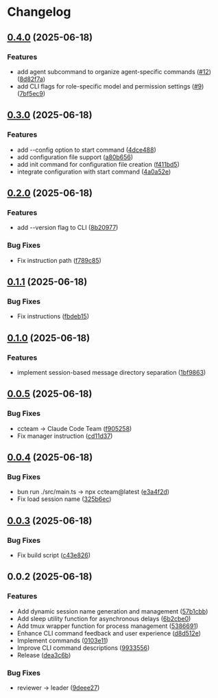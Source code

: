 # Changelog

## [0.4.0](https://github.com/koki-develop/claude-code-team/compare/v0.3.0...v0.4.0) (2025-06-18)


### Features

* add agent subcommand to organize agent-specific commands ([#12](https://github.com/koki-develop/claude-code-team/issues/12)) ([8d82f7a](https://github.com/koki-develop/claude-code-team/commit/8d82f7a23780f70b168a2a6930cc69408f0ad31d))
* add CLI flags for role-specific model and permission settings ([#9](https://github.com/koki-develop/claude-code-team/issues/9)) ([7bf5ec9](https://github.com/koki-develop/claude-code-team/commit/7bf5ec9a41be1089a1b76b428ce7d7bb76e6b466))

## [0.3.0](https://github.com/koki-develop/claude-code-team/compare/v0.2.0...v0.3.0) (2025-06-18)


### Features

* add --config option to start command ([4dce488](https://github.com/koki-develop/claude-code-team/commit/4dce488d1d0b0c8c9268dc90580b9bc9a6096456))
* add configuration file support ([a80b656](https://github.com/koki-develop/claude-code-team/commit/a80b6566db805451b3776982d92cfdae64eeb62e))
* add init command for configuration file creation ([f411bd5](https://github.com/koki-develop/claude-code-team/commit/f411bd58c249b78e69e1f861ebb7192004dedceb))
* integrate configuration with start command ([4a0a52e](https://github.com/koki-develop/claude-code-team/commit/4a0a52ea45c86241487c59a664faa619ad9eb3dd))

## [0.2.0](https://github.com/koki-develop/claude-code-team/compare/v0.1.1...v0.2.0) (2025-06-18)


### Features

* add --version flag to CLI ([8b20977](https://github.com/koki-develop/claude-code-team/commit/8b20977b4290029da3fc509c59c9e9fb25d0bbd9))


### Bug Fixes

* Fix instruction path ([f789c85](https://github.com/koki-develop/claude-code-team/commit/f789c858f425191fbe9affc436d14d1de9a5d300))

## [0.1.1](https://github.com/koki-develop/claude-code-team/compare/v0.1.0...v0.1.1) (2025-06-18)


### Bug Fixes

* Fix instructions ([fbdeb15](https://github.com/koki-develop/claude-code-team/commit/fbdeb15aabc6f3b5bf8518d9e110c11295fa1781))

## [0.1.0](https://github.com/koki-develop/claude-code-team/compare/v0.0.5...v0.1.0) (2025-06-18)


### Features

* implement session-based message directory separation ([1bf9863](https://github.com/koki-develop/claude-code-team/commit/1bf986326298d4fa8f5f98dc2eb805305893b20c))

## [0.0.5](https://github.com/koki-develop/claude-code-team/compare/v0.0.4...v0.0.5) (2025-06-18)


### Bug Fixes

* ccteam -&gt; Claude Code Team ([f905258](https://github.com/koki-develop/claude-code-team/commit/f905258441f5ea21befe7279c149b99e189e7ce6))
* Fix manager instruction ([cd11d37](https://github.com/koki-develop/claude-code-team/commit/cd11d37f33c9f75128f863a23e0428355206c3cf))

## [0.0.4](https://github.com/koki-develop/claude-code-team/compare/v0.0.3...v0.0.4) (2025-06-18)


### Bug Fixes

* bun run ./src/main.ts -&gt; npx ccteam@latest ([e3a4f2d](https://github.com/koki-develop/claude-code-team/commit/e3a4f2d25ed3e850b238b20f7fe23d123cbb3ed6))
* Fix load session name ([325b6ec](https://github.com/koki-develop/claude-code-team/commit/325b6ec20d00f61e69c6f50b5fc8401bdbd881be))

## [0.0.3](https://github.com/koki-develop/claude-code-team/compare/v0.0.2...v0.0.3) (2025-06-18)


### Bug Fixes

* Fix build script ([c43e826](https://github.com/koki-develop/claude-code-team/commit/c43e8263a9b502417f753bed35e848fa6c474663))

## 0.0.2 (2025-06-18)


### Features

* Add dynamic session name generation and management ([57b1cbb](https://github.com/koki-develop/claude-code-team/commit/57b1cbb67a2b79ffca5984700543c57c68d9f838))
* Add sleep utility function for asynchronous delays ([6b2cbe0](https://github.com/koki-develop/claude-code-team/commit/6b2cbe0a4369d02e5f81a5518c64441059804f75))
* Add tmux wrapper function for process management ([5386691](https://github.com/koki-develop/claude-code-team/commit/5386691423bc9cd15ff79cb41ab795b104186ee5))
* Enhance CLI command feedback and user experience ([d8d512e](https://github.com/koki-develop/claude-code-team/commit/d8d512e4edf741a1b958129a765a2a5a425503f9))
* Implement commands ([0103e11](https://github.com/koki-develop/claude-code-team/commit/0103e11de82a3791076a1f070714b57fdfd7d703))
* Improve CLI command descriptions ([9933556](https://github.com/koki-develop/claude-code-team/commit/9933556f25f8d3114609048e9f47968b8c051d20))
* Release ([dea3c6b](https://github.com/koki-develop/claude-code-team/commit/dea3c6bca84fe100d16807cc45d6c2fb49c86666))


### Bug Fixes

* reviewer -&gt; leader ([9deee27](https://github.com/koki-develop/claude-code-team/commit/9deee27e5aa47623520738f730c8e04fa49fef26))
